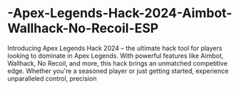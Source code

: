 # -Apex-Legends-Hack-2024-Aimbot-Wallhack-No-Recoil-ESP
Introducing Apex Legends Hack 2024 – the ultimate hack tool for players looking to dominate in Apex Legends. With powerful features like Aimbot, Wallhack, No Recoil, and more, this hack brings an unmatched competitive edge. Whether you're a seasoned player or just getting started, experience unparalleled control, precision 
